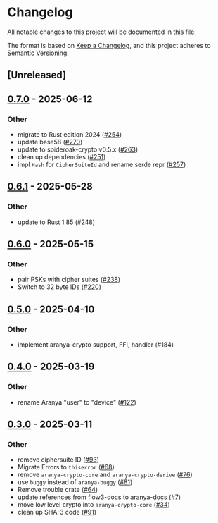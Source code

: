 # Changelog

All notable changes to this project will be documented in this file.

The format is based on [Keep a Changelog](https://keepachangelog.com/en/1.0.0/),
and this project adheres to [Semantic Versioning](https://semver.org/spec/v2.0.0.html).

## [Unreleased]

## [0.7.0](https://github.com/aranya-project/aranya-core/compare/aranya-crypto-v0.6.1...aranya-crypto-v0.7.0) - 2025-06-12

### Other

- migrate to Rust edition 2024 ([#254](https://github.com/aranya-project/aranya-core/pull/254))
- update base58 ([#270](https://github.com/aranya-project/aranya-core/pull/270))
- update to spideroak-crypto v0.5.x ([#263](https://github.com/aranya-project/aranya-core/pull/263))
- clean up dependencies ([#251](https://github.com/aranya-project/aranya-core/pull/251))
- impl `Hash` for `CipherSuiteId` and rename serde repr ([#257](https://github.com/aranya-project/aranya-core/pull/257))

## [0.6.1](https://github.com/aranya-project/aranya-core/compare/aranya-crypto-v0.6.0...aranya-crypto-v0.6.1) - 2025-05-28

### Other

- update to Rust 1.85 (#248)

## [0.6.0](https://github.com/aranya-project/aranya-core/compare/aranya-crypto-v0.5.0...aranya-crypto-v0.6.0) - 2025-05-15

### Other

- pair PSKs with cipher suites ([#238](https://github.com/aranya-project/aranya-core/pull/238))
- Switch to 32 byte IDs ([#220](https://github.com/aranya-project/aranya-core/pull/220))

## [0.5.0](https://github.com/aranya-project/aranya-core/compare/aranya-crypto-v0.4.0...aranya-crypto-v0.5.0) - 2025-04-10

### Other

- implement aranya-crypto support, FFI, handler (#184)

## [0.4.0](https://github.com/aranya-project/aranya-core/compare/aranya-crypto-v0.3.0...aranya-crypto-v0.4.0) - 2025-03-19

### Other

- rename Aranya "user" to "device" ([#122](https://github.com/aranya-project/aranya-core/pull/122))

## [0.3.0](https://github.com/aranya-project/aranya-core/compare/aranya-crypto-v0.2.1...aranya-crypto-v0.3.0) - 2025-03-11

### Other

- remove ciphersuite ID ([#93](https://github.com/aranya-project/aranya-core/pull/93))
- Migrate Errors to `thiserror` ([#68](https://github.com/aranya-project/aranya-core/pull/68))
- remove `aranya-crypto-core` and `aranya-crypto-derive` ([#76](https://github.com/aranya-project/aranya-core/pull/76))
- use `buggy` instead of `aranya-buggy` ([#81](https://github.com/aranya-project/aranya-core/pull/81))
- Remove trouble crate ([#64](https://github.com/aranya-project/aranya-core/pull/64))
- update references from flow3-docs to aranya-docs ([#7](https://github.com/aranya-project/aranya-core/pull/7))
- move low level crypto into `aranya-crypto-core` ([#34](https://github.com/aranya-project/aranya-core/pull/34))
- clean up SHA-3 code ([#91](https://github.com/aranya-project/aranya-core/pull/91))
